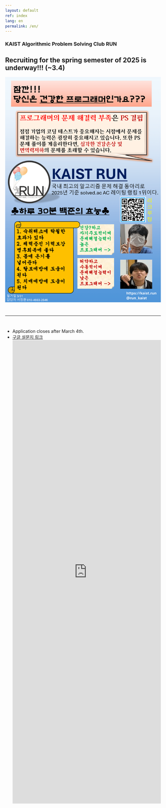 ```yaml
---
layout: default
ref: index
lang: en
permalink: /en/
---
```


### KAIST Algorithmic Problem Solving Club RUN

## Recruiting for the spring semester of 2025 is underway!!! (~3.4)

<div style="text-align: center">
  <img src="/apply/2025-spring/런포스터 최종-1.png" alt="poster" style="width: 700px;"/>
</div>
<hr style="size: 20; margin-top: 40px; margin-bottom: 40px; border: solid; border-width: 0; border-bottom: 1px solid #e8e8e8;"/>

- Application closes after March 4th.
- [구글 설문지 링크](https://docs.google.com/forms/d/1-iNK6fNTvhmlvSH_kB2CKmYUZjq6GrAkTK2jHKTohsA)
  <iframe src="https://docs.google.com/forms/d/1-iNK6fNTvhmlvSH_kB2CKmYUZjq6GrAkTK2jHKTohsA" frameborder="0" width="100%" height="1500px"></iframe>
